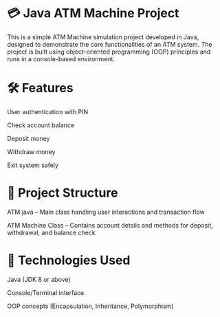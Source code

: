 <h1>💳 Java ATM Machine Project</h1>
This is a simple ATM Machine simulation project developed in Java, designed to demonstrate the core functionalities of an ATM system. The project is built using object-oriented programming (OOP) principles and runs in a console-based environment.

<h1>🛠 Features</h1>
User authentication with PIN

Check account balance

Deposit money

Withdraw money

Exit system safely

<h1>📁 Project Structure</h1>
ATM.java – Main class handling user interactions and transaction flow

ATM Machine Class – Contains account details and methods for deposit, withdrawal, and balance check

<h1>🚀 Technologies Used</h1>
Java (JDK 8 or above)

Console/Terminal interface

OOP concepts (Encapsulation, Inheritance, Polymorphism)
